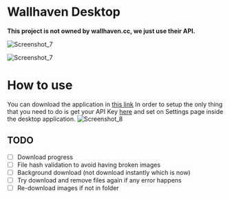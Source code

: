 # Wallhaven Desktop

**This project is not owned by wallhaven.cc, we just use their API.**

![Screenshot_7](https://user-images.githubusercontent.com/7344056/185297333-7b095314-8a59-4aa6-b400-3ed40c875701.png)

![Screenshot_7](https://user-images.githubusercontent.com/7344056/185299023-ada4478d-c695-486b-99db-a91b71843903.png)

# How to use
You can download the application in [this link](https://github.com/luisflorido/wallhaven-desktop/releases)
In order to setup the only thing that you need to do is get your API Key [here](https://wallhaven.cc/settings/account) and set on Settings page inside the desktop application.
![Screenshot_8](https://user-images.githubusercontent.com/7344056/185301431-837ed70d-7dc9-4b8a-9c23-bfd33d4b2145.png)

## TODO
- [ ] Download progress
- [ ] File hash validation to avoid having broken images
- [ ] Background download (not download instantly which is now)
- [ ] Try download and remove files again if any error happens
- [ ] Re-download images if not in folder
